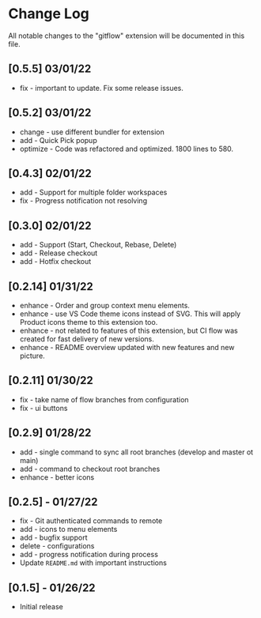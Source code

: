 # Change Log

All notable changes to the "gitflow" extension will be documented in this file.

## [0.5.5] 03/01/22

- fix - important to update. Fix some release issues.

## [0.5.2] 03/01/22

- change - use different bundler for extension
- add - Quick Pick popup
- optimize - Code was refactored and optimized. 1800 lines to 580.

## [0.4.3] 02/01/22

- add - Support for multiple folder workspaces
- fix - Progress notification not resolving

## [0.3.0] 02/01/22

- add - Support (Start, Checkout, Rebase, Delete)
- add - Release checkout
- add - Hotfix checkout

## [0.2.14] 01/31/22

- enhance - Order and group context menu elements.
- enhance -  use VS Code theme icons instead of SVG. This will apply Product icons theme to this extension too.
- enhance - not related to features of this extension, but CI flow was created for fast delivery of new versions.
- enhance - README overview updated with new features and new picture.

## [0.2.11] 01/30/22

- fix - take name of flow branches from configuration
- fix - ui buttons

## [0.2.9] 01/28/22

- add - single command to sync all root branches (develop and master ot main)
- add - command to checkout root branches
- enhance - better icons

## [0.2.5] - 01/27/22

- fix - Git authenticated commands to remote
- add - icons to menu elements
- add - bugfix support
- delete - configurations
- add - progress notification during process
- Update `README.md` with important instructions

## [0.1.5] - 01/26/22

- Initial release
